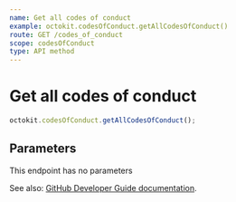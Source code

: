 ```yaml
---
name: Get all codes of conduct
example: octokit.codesOfConduct.getAllCodesOfConduct()
route: GET /codes_of_conduct
scope: codesOfConduct
type: API method
---
```


# Get all codes of conduct

```js
octokit.codesOfConduct.getAllCodesOfConduct();
```

## Parameters

This endpoint has no parameters

See also: [GitHub Developer Guide documentation](https://developer.github.com/v3/codes_of_conduct/#get-all-codes-of-conduct).
